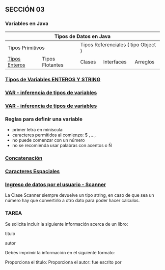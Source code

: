 ## SECCIÓN 03
### Variables en Java

<table>
    <thead>
        <tr>
            <th colspan="5">Tipos de Datos en Java</th>
        </tr>
    </thead>
    <tbody>
        <tr>
            <td colspan="2">Tipos Primitivos</td>
            <td colspan="3">Tipos Referenciales ( tipo Object )</td>
        </tr>
        <tr>
            <td>
                <a href="./TiposEnterosTiposString.java">Tipos Enteros</a></td>
            <td>Tipos Flotantes</td>
            <td>Clases</td>
            <td>Interfaces</td>
            <td>Arreglos</td>
        <tr>
    </tbody>
</table>

### [Tipos de Variables ENTEROS Y STRING](./TiposEnterosTiposString.java)
### [VAR - inferencia de tipos de variables](./TiposEnterosTiposString.java)
### [VAR - inferencia de tipos de variables](./TiposEnterosTiposString.java)
### Reglas para definir una variable
* primer letra en miniscula
* caracteres permitidos al comienzo: $ , _ , 
* no puede comenzar con un número
* no se recomienda usar palabras con acentos o Ñ
### [Concatenación](./Concatenacion.java)
### [Caracteres Espaciales](./CaracteresEspeciales.java)
### [Ingreso de datos por el usuario - Scanner](./ClaseScanner.java)
La Clase Scanner siempre devuelve un tipo string, en caso de que sea un
número hay que convertirlo a otro dato para poder hacer calculos.


### TAREA
Se solicita incluir la siguiente información acerca de un libro:

titulo

autor

Debes imprimir la información en el siguiente formato:

Proporciona el titulo:
Proporciona el autor:
<titulo> fue escrito por <autor>
